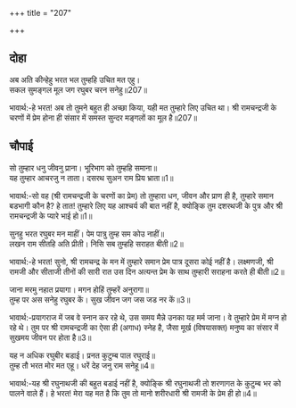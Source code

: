 +++
title = "207"

+++
## दोहा
अब अति कीन्हेहु भरत भल तुम्हहि उचित मत एहु।  
सकल सुमङ्गल मूल जग रघुबर चरन सनेहु॥207॥  

भावार्थ:-हे भरत! अब तो तुमने बहुत ही अच्छा किया, यही मत तुम्हारे लिए उचित था। श्री रामचन्द्रजी के चरणों में प्रेम होना ही संसार में समस्त सुन्दर मङ्गलों का मूल है॥207॥  




## चौपाई
सो तुम्हार धनु जीवनु प्राना। भूरिभाग को तुम्हहि समाना॥  
यह तुम्हार आचरजु न ताता। दसरथ सुअन राम प्रिय भ्राता॥1॥  

भावार्थ:-सो वह (श्री रामचन्द्रजी के चरणों का प्रेम) तो तुम्हारा धन, जीवन और प्राण ही है, तुम्हारे समान बडभागी कौन है? हे तात! तुम्हारे लिए यह आश्चर्य की बात नहीं है, क्योङ्कि तुम दशरथजी के पुत्र और श्री रामचन्द्रजी के प्यारे भाई हो॥1॥  

सुनहु भरत रघुबर मन माहीं। पेम पात्रु तुम्ह सम कोउ नाहीं॥  
लखन राम सीतहि अति प्रीती। निसि सब तुम्हहि सराहत बीती॥2॥  

भावार्थ:-हे भरत! सुनो, श्री रामचन्द्र के मन में तुम्हारे समान प्रेम पात्र दूसरा कोई नहीं है। लक्ष्मणजी, श्री रामजी और सीताजी तीनों की सारी रात उस दिन अत्यन्त प्रेम के साथ तुम्हारी सराहना करते ही बीती॥2॥  

जाना मरमु नहात प्रयागा। मगन होहिं तुम्हरें अनुरागा॥  
तुम्ह पर अस सनेहु रघुबर कें। सुख जीवन जग जस जड नर कें॥3॥  

भावार्थ:-प्रयागराज में जब वे स्नान कर रहे थे, उस समय मैन्ने उनका यह मर्म जाना। वे तुम्हारे प्रेम में मग्न हो रहे थे। तुम पर श्री रामचन्द्रजी का ऐसा ही (अगाध) स्नेह है, जैसा मूर्ख (विषयासक्त) मनुष्य का संसार में सुखमय जीवन पर होता है॥3॥  

यह न अधिक रघुबीर बडाई। प्रनत कुटुम्ब पाल रघुराई॥  
तुम्ह तौ भरत मोर मत एहू। धरें देह जनु राम सनेहू॥4॥  

भावार्थ:-यह श्री रघुनाथजी की बहुत बडाई नहीं है, क्योङ्कि श्री रघुनाथजी तो शरणागत के कुटुम्ब भर को पालने वाले हैं। हे भरत! मेरा यह मत है कि तुम तो मानो शरीरधारी श्री रामजी के प्रेम ही हो॥4॥  

